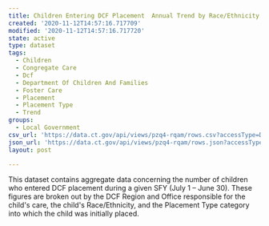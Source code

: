```yaml
---
title: Children Entering DCF Placement  Annual Trend by Race/Ethnicity
created: '2020-11-12T14:57:16.717709'
modified: '2020-11-12T14:57:16.717720'
state: active
type: dataset
tags:
  - Children
  - Congregate Care
  - Dcf
  - Department Of Children And Families
  - Foster Care
  - Placement
  - Placement Type
  - Trend
groups:
  - Local Government
csv_url: 'https://data.ct.gov/api/views/pzq4-rqam/rows.csv?accessType=DOWNLOAD'
json_url: 'https://data.ct.gov/api/views/pzq4-rqam/rows.json?accessType=DOWNLOAD'
layout: post

---
```

This dataset contains aggregate data concerning the number of children who entered DCF placement during a given SFY (July 1 – June 30).  These figures are broken out by the DCF Region and Office responsible for the child's care, the child's Race/Ethnicity, and the Placement Type category into which the child was initially placed.
